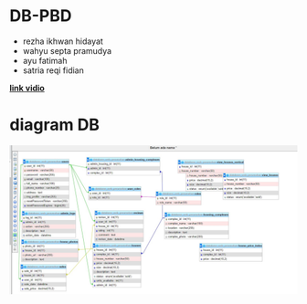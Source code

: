# DB-PBD
- rezha ikhwan hidayat
- wahyu septa pramudya 
- ayu fatimah
- satria reqi fidian

**[link vidio](https://example.com/pertama)**

# **diagram DB**

 ![Diagram](./digram.png)
